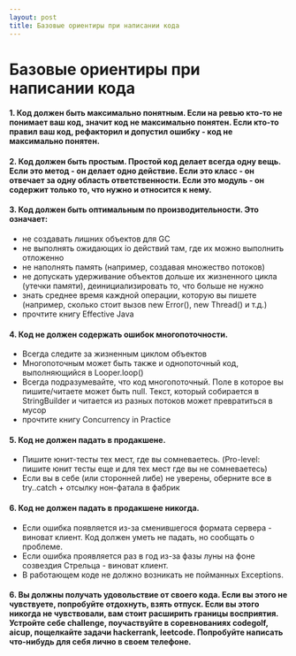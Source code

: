 ```yaml
---
layout: post
title: Базовые ориентиры при написании кода
---
```

# Базовые ориентиры при написании кода

#### 1. Код должен быть максимально понятным. Если на ревью кто-то не понимает ваш код, значит код не максимально понятен. Если кто-то правил ваш код, рефакторил и допустил ошибку - код не максимально понятен.
#### 2. Код должен быть простым. Простой код делает всегда одну вещь. Если это метод - он делает одно действие. Если это класс - он отвечает за одну область ответственности. Если это модуль - он содержит только то, что нужно и относится к нему.
#### 3. Код должен быть оптимальным по производительности. Это означает:
  * не создавать лишних объектов для GC
  * не выполнять ожидающих io действий там, где их можно выполнить отложенно
  * не наполнять память (например, создавая множество потоков)
  * не допускать удерживание объектов дольше их жизненного цикла (утечки памяти), деинициализировать то, что больше не нужно
  * знать среднее время каждной операции, которую вы пишете (например, сколько стоит вызов new Error(), new Thread() и т.д.)
  * прочтите книгу Effective Java
#### 4. Код не должен содержать ошибок многопоточности.
  * Всегда следите за жизненным циклом объектов
  * Многопоточным может быть также и однопоточный код, выполняющийся в Looper.loop()
  * Всегда подразумевайте, что код многопоточный. Поле в которое вы пишите/читаете может быть null. Текст, который собирается в StringBuilder и читается из разных потоков может превратиться в мусор
  * прочтите книгу Concurrency in Practice
#### 5. Код не должен падать в продакшене.
  * Пишите юнит-тесты тех мест, где вы сомневаетесь. (Pro-level: пишите юнит тесты еще и для тех мест где вы не сомневаетесь)
  * Если вы в себе (или сторонней либе) не уверены, оберните все в try..catch + отсылку нон-фатала в фабрик
#### 6. Код не должен падать в продакшене никогда.
  * Если ошибка появляется из-за сменившегося формата сервера - виноват клиент. Код должен уметь не падать, но сообщать о проблеме.
  * Если ошибка проявляется раз в год из-за фазы луны на фоне созвездия Стрельца - виноват клиент.
  * В работающем коде не должно возникать не пойманных Exceptions.
#### 6. Вы должны получать удовольствие от своего кода. Если вы этого не чувствуете, попробуйте отдохнуть, взять отпуск. Если вы этого никогда не чувствовали, вам стоит расширить границы восприятия. Устройте себе challenge, поучаствуйте в соревнованиях codegolf, aicup, пощелкайте задачи hackerrank, leetcode. Попробуйте написать что-нибудь для себя лично в своем телефоне.
